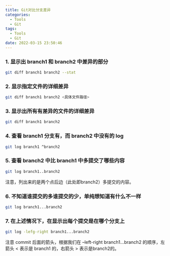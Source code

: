 ```yaml
---
title: Git对比分支差异
categories:
  - Tools
  - Git
tags:
  - Tools
  - Git
date: 2022-03-15 23:50:46
---
```


### 1. 显示出 branch1 和 branch2 中差异的部分
```sh
git diff branch1 branch2 --stat
```

### 2. 显示指定文件的详细差异
```sh
git diff branch1 branch2 <具体文件路径>
```

### 3. 显示出所有有差异的文件的详细差异
```sh
git diff branch1 branch2
```

### 4. 查看 branch1 分支有，而 branch2 中没有的 log
```sh
git log branch1 ^branch2
```

### 5. 查看 branch2 中比 branch1 中多提交了哪些内容
```sh
git log branch1..branch2
```
注意，列出来的是两个点后边（此处即branch2）多提交的内容。

### 6. 不知道谁提交的多谁提交的少，单纯想知道有什么不一样
```sh
git log branch1...branch2
```

### 7. 在上述情况下，在显示出每个提交是在哪个分支上
```sh
git log -lefg-right branch1...branch2
```
注意 commit 后面的箭头，根据我们在 –left-right branch1…branch2 的顺序，左箭头 < 表示是 branch1 的，右箭头 > 表示是branch2的。
